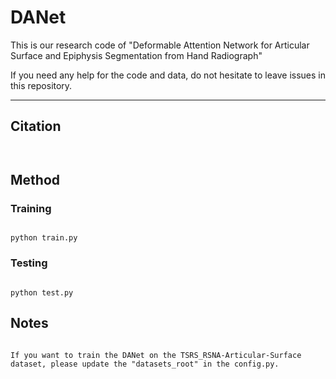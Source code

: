 # DANet
  This is our research code of "Deformable Attention Network for Articular Surface and Epiphysis Segmentation from Hand Radiograph"
  
  If you need any help for the code and data, do not hesitate to leave issues in this repository.
****
## Citation
 
```


```
## Method
### Training
```

python train.py

```

### Testing

```

python test.py

```

## Notes

```

If you want to train the DANet on the TSRS_RSNA-Articular-Surface dataset, please update the "datasets_root" in the config.py. 

```
